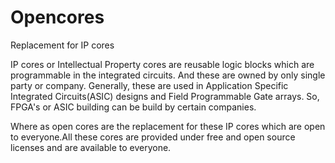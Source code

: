 # Opencores
Replacement for IP cores

IP cores or Intellectual Property cores are reusable logic blocks which are programmable in the integrated circuits. And these are owned by
only single party or company. Generally, these are used in Application Specific Integrated Circuits(ASIC) designs and Field Programmable 
Gate arrays. So, FPGA's or ASIC building can be build by certain companies.

Where as open cores are the replacement for these IP cores which are open to everyone.All these cores are provided under free and open source 
licenses and are available to everyone.

